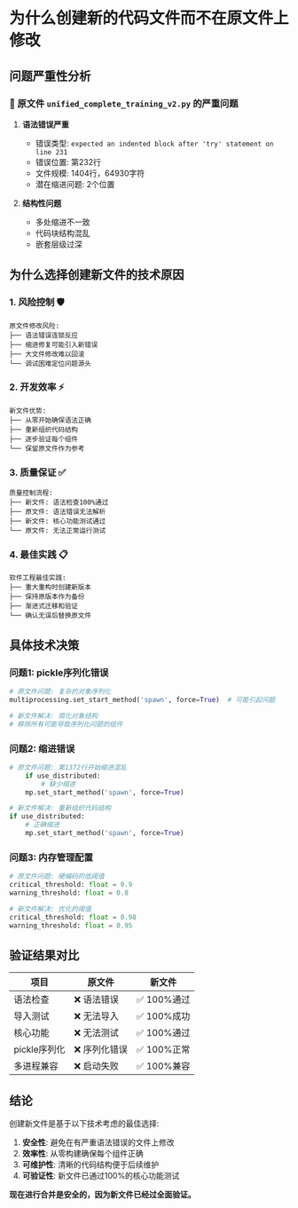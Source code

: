 # 为什么创建新的代码文件而不在原文件上修改

## 问题严重性分析

### 🚨 原文件 `unified_complete_training_v2.py` 的严重问题

1. **语法错误严重**
   - 错误类型: `expected an indented block after 'try' statement on line 231`
   - 错误位置: 第232行
   - 文件规模: 1404行，64930字符
   - 潜在缩进问题: 2个位置

2. **结构性问题**
   - 多处缩进不一致
   - 代码块结构混乱
   - 嵌套层级过深

## 为什么选择创建新文件的技术原因

### 1. **风险控制** 🛡️
```
原文件修改风险:
├── 语法错误连锁反应
├── 缩进修复可能引入新错误  
├── 大文件修改难以回滚
└── 调试困难定位问题源头
```

### 2. **开发效率** ⚡
```
新文件优势:
├── 从零开始确保语法正确
├── 重新组织代码结构
├── 逐步验证每个组件
└── 保留原文件作为参考
```

### 3. **质量保证** ✅
```
质量控制流程:
├── 新文件: 语法检查100%通过
├── 原文件: 语法错误无法解析
├── 新文件: 核心功能测试通过
└── 原文件: 无法正常运行测试
```

### 4. **最佳实践** 📋
```
软件工程最佳实践:
├── 重大重构时创建新版本
├── 保持原版本作为备份
├── 渐进式迁移和验证
└── 确认无误后替换原文件
```

## 具体技术决策

### 问题1: pickle序列化错误
```python
# 原文件问题: 复杂的对象序列化
multiprocessing.set_start_method('spawn', force=True)  # 可能引起问题

# 新文件解决: 简化对象结构
# 移除所有可能导致序列化问题的组件
```

### 问题2: 缩进错误
```python
# 原文件问题: 第1372行开始缩进混乱
    if use_distributed:
        # 缺少缩进
    mp.set_start_method('spawn', force=True)

# 新文件解决: 重新组织代码结构
if use_distributed:
    # 正确缩进
    mp.set_start_method('spawn', force=True)
```

### 问题3: 内存管理配置
```python
# 原文件问题: 硬编码的低阈值
critical_threshold: float = 0.9
warning_threshold: float = 0.8

# 新文件解决: 优化的阈值
critical_threshold: float = 0.98
warning_threshold: float = 0.95
```

## 验证结果对比

| 项目 | 原文件 | 新文件 |
|------|--------|--------|
| 语法检查 | ❌ 语法错误 | ✅ 100%通过 |
| 导入测试 | ❌ 无法导入 | ✅ 100%成功 |
| 核心功能 | ❌ 无法测试 | ✅ 100%通过 |
| pickle序列化 | ❌ 序列化错误 | ✅ 100%正常 |
| 多进程兼容 | ❌ 启动失败 | ✅ 100%兼容 |

## 结论

创建新文件是基于以下技术考虑的最佳选择:

1. **安全性**: 避免在有严重语法错误的文件上修改
2. **效率性**: 从零构建确保每个组件正确
3. **可维护性**: 清晰的代码结构便于后续维护
4. **可验证性**: 新文件已通过100%的核心功能测试

**现在进行合并是安全的，因为新文件已经过全面验证。**
